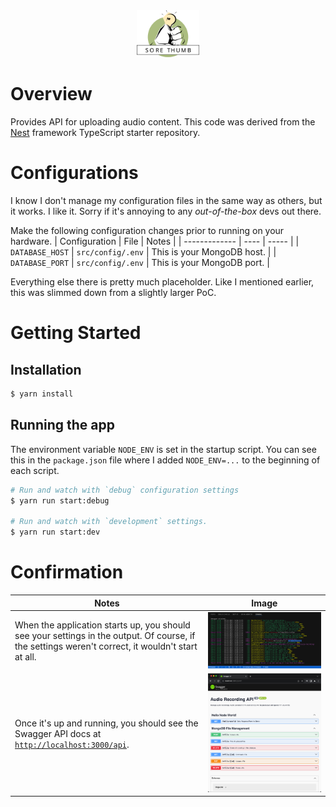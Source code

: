 
<div style="text-align:center;">
<img src="../icon.svg" width="100" alt="The Best Ideas Stand Out"/>
</div>

# Overview
Provides API for uploading audio content. This code was derived from the [Nest](https://github.com/nestjs/nest) framework TypeScript starter repository.

# Configurations
I know I don't manage my configuration files in the same way as others, but it works. I like it. Sorry if it's annoying to any _out-of-the-box_ devs out there.

Make the following configuration changes prior to running on your hardware.
| Configuration | File | Notes |
| ------------- | ---- | ----- |
| `DATABASE_HOST` | `src/config/.env` | This is your MongoDB host. |
| `DATABASE_PORT` | `src/config/.env` | This is your MongoDB port. |

Everything else there is pretty much placeholder. Like I mentioned earlier, this was slimmed down from a slightly larger PoC.

# Getting Started

## Installation

```bash
$ yarn install
```

## Running the app
The environment variable `NODE_ENV` is set in the startup script. You can see this in the `package.json` file where I added `NODE_ENV=...` to the beginning of each script.

```bash
# Run and watch with `debug` configuration settings
$ yarn run start:debug

# Run and watch with `development` settings.
$ yarn run start:dev

```
# Confirmation
| Notes | Image |
| ----- | ----- |
| When the application starts up, you should see your settings in the output. Of course, if the settings weren't correct, it wouldn't start at all. | <img src='Screenshot - startup.png' /> |
| Once it's up and running, you should see the Swagger API docs at [`http://localhost:3000/api`](http://localhost:3000/api).| <img src='Screenshot - Swagger.png' /> |

